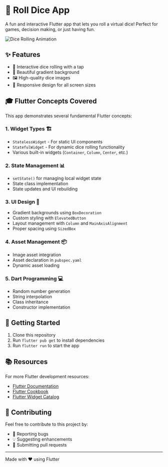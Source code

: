 # 🎲 Roll Dice App

A fun and interactive Flutter app that lets you roll a virtual dice! Perfect for games, decision making, or just having fun.

![Dice Rolling Animation](https://media.giphy.com/media/v1.Y2lkPTc5MGI3NjExcDd6bWF2Y3Fyd2t1OWF4OWF0Y2RxdXBxbGx6Yzk4NmF1NzBiYnBxdyZlcD12MV9pbnRlcm5hbF9naWZfYnlfaWQmY3Q9Zw/3o7WTF0lXCrXBGkI2k/giphy.gif)

## ✨ Features

- 🎯 Interactive dice rolling with a tap
- 🌈 Beautiful gradient background
- 🖼️ High-quality dice images
- 📱 Responsive design for all screen sizes

## 🎓 Flutter Concepts Covered

This app demonstrates several fundamental Flutter concepts:

### 1. Widget Types 🏗️
- `StatelessWidget` - For static UI components
- `StatefulWidget` - For dynamic dice rolling functionality
- Various built-in widgets (`Container`, `Column`, `Center`, etc.)

### 2. State Management 📊
- `setState()` for managing local widget state
- State class implementation
- State updates and UI rebuilding

### 3. UI Design 🎨
- Gradient backgrounds using `BoxDecoration`
- Custom styling with `ElevatedButton`
- Layout management with `Column` and `MainAxisAlignment`
- Proper spacing using `SizedBox`

### 4. Asset Management 📦
- Image asset integration
- Asset declaration in `pubspec.yaml`
- Dynamic asset loading

### 5. Dart Programming 💻
- Random number generation
- String interpolation
- Class inheritance
- Constructor implementation

## 🚀 Getting Started

1. Clone this repository
2. Run `flutter pub get` to install dependencies
3. Run `flutter run` to start the app

## 📚 Resources

For more Flutter development resources:

- [Flutter Documentation](https://docs.flutter.dev/)
- [Flutter Cookbook](https://docs.flutter.dev/cookbook)
- [Flutter Widget Catalog](https://docs.flutter.dev/development/ui/widgets)

## 🤝 Contributing

Feel free to contribute to this project by:
- 🐛 Reporting bugs
- 💡 Suggesting enhancements
- 🔧 Submitting pull requests

---
Made with ❤️ using Flutter
